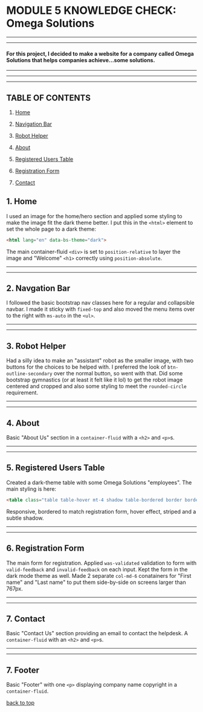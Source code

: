 # MODULE 5 KNOWLEDGE CHECK: Omega Solutions
---
---

#### For this project, I decided to make a website for a company called Omega Solutions that helps companies achieve...some solutions.

---
---
---


## TABLE OF CONTENTS

1. [Home](#1-home)

2. [Navigation Bar](#2-navgation-bar)

3. [Robot Helper](#3-robot-helper)

4. [About](#4-about)

5. [Registered Users Table](#5-registered-users-table)

6. [Registration Form](#6-registration-form)

7. [Contact](#7-contact)

## 1. Home

I used an image for the home/hero section and applied some styling to make the image fit the dark theme better. I put this in the `<html>` element to set the whole page to a dark theme:
```html
<html lang="en" data-bs-theme="dark">
```
The main container-fluid `<div>` is set to `position-relative` to layer the image and "Welcome" `<h1>` correctly using `position-absolute`.

---
---

## 2. Navgation Bar

I followed the basic bootstrap nav classes here for a regular and collapsible navbar. I made it sticky with `fixed-top` and also moved the menu items over to the right with `ms-auto` in the `<ul>`.

---
---

## 3. Robot Helper

Had a silly idea to make an "assistant" robot as the smaller image, with two buttons for the choices to be helped with. I preferred the look of `btn-outline-secondary` over the normal button, so went with that. Did some bootstrap gymnastics (or at least it felt like it lol) to get the robot image centered and cropped and also some styling to meet the `rounded-circle` requirement.

---
---

## 4. About

Basic "About Us" section in a `container-fluid` with a `<h2>` and `<p>`s.

---
---

## 5. Registered Users Table

Created a dark-theme table with some Omega Solutions "employees". The main styling is here:
```html
<table class="table table-hover mt-4 shadow table-bordered border border-3 table-striped table-responsive">
```
Responsive, bordered to match registration form, hover effect, striped and a subtle shadow.

---
---

## 6. Registration Form

The main form for registration. Applied `was-validated` validation to form with `valid-feedback` and `invalid-feedback` on each input. Kept the form in the dark mode theme as well. Made 2 separate `col-md-6` conatainers for "First name" and "Last name" to put them side-by-side on screens larger than 767px.

---
---

## 7. Contact

Basic "Contact Us" section providing an email to contact the helpdesk. A `container-fluid` with an `<h2>` and `<p>`s.

---
---

## 7. Footer

Basic "Footer" with one `<p>` displaying company name copyright in a `container-fluid`.


[back to top](#module-5-knowledge-check-omega-solutions)